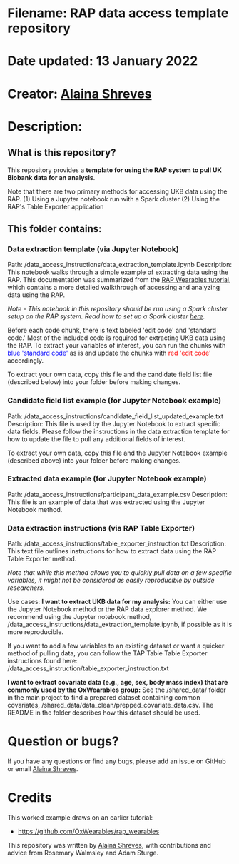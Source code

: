 # Filename: RAP data access template repository
# Date updated: 13 January 2022
# Creator: [Alaina Shreves](mailto::alaina.shreves@wadham.ox.ac.uk)

# Description:
## What is this repository?
This repository provides a **template for using the RAP system to pull UK Biobank data for an analysis**.

Note that there are two primary methods for accessing UKB data using the RAP. 
(1) Using a Jupyter notebook run with a Spark cluster
(2) Using the RAP's Table Exporter application

## This folder contains: 
### Data extraction template (via Jupyter Notebook)
Path: /data_access_instructions/data_extraction_template.ipynb
Description: This notebook walks through a simple example of extracting data using the RAP. This documentation was summarized from the [RAP Wearables tutorial](https://github.com/OxWearables/rap_wearables), which contains a more detailed walkthrough of accessing and analyzing data using the RAP.

*Note - This notebook in this repository should be run using a Spark cluster setup on the RAP system. Read how to set up a Spark cluster [here](https://dnanexus.gitbook.io/uk-biobank-rap/working-on-the-research-analysis-platform/using-spark-to-analyze-tabular-data).*

Before each code chunk, there is text labeled 'edit code' and 'standard code.' Most of the included code is required for extracting UKB data using the RAP. To extract your variables of interest, you can run the chunks with <span style="color:blue">blue 'standard code'</span> as is and update the chunks with <span style="color:red">red 'edit code'</span> accordingly.

To extract your own data, copy this file and the candidate field list file (described below) into your folder before making changes.

### Candidate field list example (for Jupyter Notebook example)
Path: /data_access_instructions/candidate_field_list_updated_example.txt
Description: This file is used by the Jupyter Notebook to extract specific data fields. Please follow the instructions in the data extraction template for how to update the file to pull any additional fields of interest. 

To extract your own data, copy this file and the Jupyter Notebook example (described above) into your folder before making changes.

### Extracted data example (for Jupyter Notebook example)
Path: /data_access_instructions/participant_data_example.csv
Description: This file is an example of data that was extracted using the Jupyter Notebook method.

### Data extraction instructions (via RAP Table Exporter)
Path: /data_access_instructions/table_exporter_instruction.txt
Description: This text file outlines instructions for how to extract data using the RAP Table Exporter method. 

*Note that while this method allows you to quickly pull data on a few specific variables, it might not be considered as easily reproducible by outside researchers.* 

 Use cases: 
**I want to extract UKB data for my analysis:** You can either use the Jupyter Notebook method or the RAP data explorer method. We recommend using the Jupyter notebook method, /data_access_instructions/data_extraction_template.ipynb, if possible as it is more reproducible. 

If you want to add a few variables to an existing dataset or want a quicker method of pulling data, you can follow the TAP Table Table Exporter instructions found here: /data_access_instruction/table_exporter_instruction.txt

**I want to extract covariate data (e.g., age, sex, body mass index) that are commonly used by the OxWearables group:** See the /shared_data/ folder in the main project to find a prepared dataset containing common covariates, /shared_data/data_clean/prepped_covariate_data.csv. The README in the folder describes how this dataset should be used. 

# Question or bugs?

If you have any questions or find any bugs, please add an issue on GitHub or email [Alaina Shreves](mailto::alaina.shreves@wadham.ox.ac.uk). 

# Credits

This worked example draws on an earlier tutorial: 

- https://github.com/OxWearables/rap_wearables

This repository was written by [Alaina Shreves](mailto::alaina.shreves@wadham.ox.ac.uk), with contributions and advice from Rosemary Walmsley and Adam Sturge.

